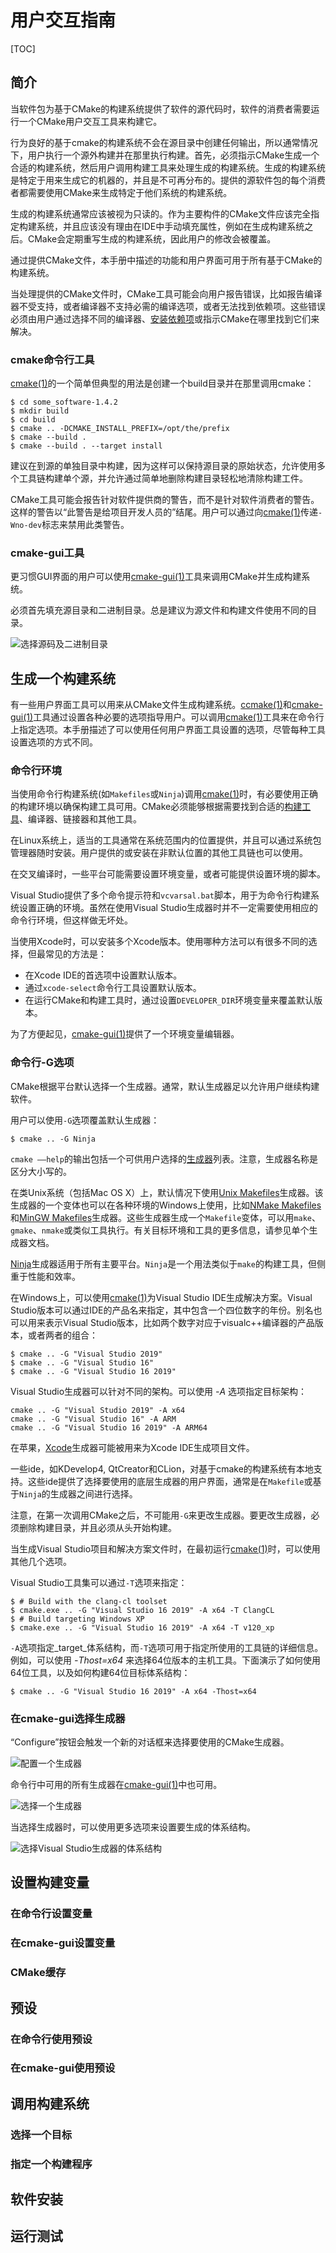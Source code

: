 # 用户交互指南

[TOC]

## 简介

当软件包为基于CMake的构建系统提供了软件的源代码时，软件的消费者需要运行一个CMake用户交互工具来构建它。

行为良好的基于cmake的构建系统不会在源目录中创建任何输出，所以通常情况下，用户执行一个源外构建并在那里执行构建。首先，必须指示CMake生成一个合适的构建系统，然后用户调用构建工具来处理生成的构建系统。生成的构建系统是特定于用来生成它的机器的，并且是不可再分布的。提供的源软件包的每个消费者都需要使用CMake来生成特定于他们系统的构建系统。

生成的构建系统通常应该被视为只读的。作为主要构件的CMake文件应该完全指定构建系统，并且应该没有理由在IDE中手动填充属性，例如在生成构建系统之后。CMake会定期重写生成的构建系统，因此用户的修改会被覆盖。

通过提供CMake文件，本手册中描述的功能和用户界面可用于所有基于CMake的构建系统。

当处理提供的CMake文件时，CMake工具可能会向用户报告错误，比如报告编译器不受支持，或者编译器不支持必需的编译选项，或者无法找到依赖项。这些错误必须由用户通过选择不同的编译器、[安装依赖项](using-dependencies.md)或指示CMake在哪里找到它们来解决。

### cmake命令行工具

[cmake(1)](file:///C:/Program%20Files/CMake/doc/cmake/html/manual/cmake.1.html#manual:cmake(1))的一个简单但典型的用法是创建一个build目录并在那里调用cmake：

```console
$ cd some_software-1.4.2
$ mkdir build
$ cd build
$ cmake .. -DCMAKE_INSTALL_PREFIX=/opt/the/prefix
$ cmake --build .
$ cmake --build . --target install
```

建议在到源的单独目录中构建，因为这样可以保持源目录的原始状态，允许使用多个工具链构建单个源，并允许通过简单地删除构建目录轻松地清除构建工件。

CMake工具可能会报告针对软件提供商的警告，而不是针对软件消费者的警告。这样的警告以“此警告是给项目开发人员的”结尾。用户可以通过向[cmake(1)](file:///C:/Program%20Files/CMake/doc/cmake/html/manual/cmake.1.html#manual:cmake(1))传递`-Wno-dev`标志来禁用此类警告。

### cmake-gui工具

更习惯GUI界面的用户可以使用[cmake-gui(1)](file:///C:/Program%20Files/CMake/doc/cmake/html/manual/cmake-gui.1.html#manual:cmake-gui(1))工具来调用CMake并生成构建系统。

必须首先填充源目录和二进制目录。总是建议为源文件和构建文件使用不同的目录。

![选择源码及二进制目录](file:///C:/Program%20Files/CMake/doc/cmake/html/_images/GUI-Source-Binary.png)

## 生成一个构建系统

有一些用户界面工具可以用来从CMake文件生成构建系统。[ccmake(1)](file:///C:/Program%20Files/CMake/doc/cmake/html/manual/ccmake.1.html#manual:ccmake(1))和[cmake-gui(1)](file:///C:/Program%20Files/CMake/doc/cmake/html/manual/cmake-gui.1.html#manual:cmake-gui(1))工具通过设置各种必要的选项指导用户。可以调用[cmake(1)](file:///C:/Program%20Files/CMake/doc/cmake/html/manual/cmake.1.html#manual:cmake(1))工具来在命令行上指定选项。本手册描述了可以使用任何用户界面工具设置的选项，尽管每种工具设置选项的方式不同。

### 命令行环境

当使用命令行构建系统(如`Makefiles`或`Ninja`)调用[cmake(1)](file:///C:/Program%20Files/CMake/doc/cmake/html/manual/cmake.1.html#manual:cmake(1))时，有必要使用正确的构建环境以确保构建工具可用。CMake必须能够根据需要找到合适的[构建工具](file:///C:/Program%20Files/CMake/doc/cmake/html/variable/CMAKE_MAKE_PROGRAM.html#variable:CMAKE_MAKE_PROGRAM)、编译器、链接器和其他工具。

在Linux系统上，适当的工具通常在系统范围内的位置提供，并且可以通过系统包管理器随时安装。用户提供的或安装在非默认位置的其他工具链也可以使用。

在交叉编译时，一些平台可能需要设置环境变量，或者可能提供设置环境的脚本。

Visual Studio提供了多个命令提示符和`vcvarsal.bat`脚本，用于为命令行构建系统设置正确的环境。虽然在使用Visual Studio生成器时并不一定需要使用相应的命令行环境，但这样做无坏处。

当使用Xcode时，可以安装多个Xcode版本。使用哪种方法可以有很多不同的选择，但最常见的方法是：

- 在Xcode IDE的首选项中设置默认版本。
- 通过`xcode-select`命令行工具设置默认版本。
- 在运行CMake和构建工具时，通过设置`DEVELOPER_DIR`环境变量来覆盖默认版本。

为了方便起见，[cmake-gui(1)](file:///C:/Program%20Files/CMake/doc/cmake/html/manual/cmake-gui.1.html#manual:cmake-gui(1))提供了一个环境变量编辑器。

### 命令行-G选项

CMake根据平台默认选择一个生成器。通常，默认生成器足以允许用户继续构建软件。

用户可以使用`-G`选项覆盖默认生成器：

```shell
$ cmake .. -G Ninja
```

`cmake ——help`的输出包括一个可供用户选择的[生成器](file:///C:/Program%20Files/CMake/doc/cmake/html/manual/cmake-generators.7.html#manual:cmake-generators(7))列表。注意，生成器名称是区分大小写的。

在类Unix系统（包括Mac OS X）上，默认情况下使用[Unix Makefiles](file:///C:/Program%20Files/CMake/doc/cmake/html/generator/Unix%20Makefiles.html#generator:Unix%20Makefiles)生成器。该生成器的一个变体也可以在各种环境的Windows上使用，比如[NMake Makefiles](file:///C:/Program%20Files/CMake/doc/cmake/html/generator/NMake%20Makefiles.html#generator:NMake%20Makefiles)和[MinGW Makefiles](file:///C:/Program%20Files/CMake/doc/cmake/html/generator/MinGW%20Makefiles.html#generator:MinGW%20Makefiles)生成器。这些生成器生成一个`Makefile`变体，可以用`make`、`gmake`、`nmake`或类似工具执行。有关目标环境和工具的更多信息，请参见单个生成器文档。

[Ninja](file:///C:/Program%20Files/CMake/doc/cmake/html/generator/Ninja.html#generator:Ninja)生成器适用于所有主要平台。`Ninja`是一个用法类似于`make`的构建工具，但侧重于性能和效率。

在Windows上，可以使用[cmake(1)](file:///C:/Program%20Files/CMake/doc/cmake/html/manual/cmake.1.html#manual:cmake(1))为Visual Studio IDE生成解决方案。Visual Studio版本可以通过IDE的产品名来指定，其中包含一个四位数字的年份。别名也可以用来表示Visual Studio版本，比如两个数字对应于visualc++编译器的产品版本，或者两者的组合：

```shell
$ cmake .. -G "Visual Studio 2019"
$ cmake .. -G "Visual Studio 16"
$ cmake .. -G "Visual Studio 16 2019"
```

Visual Studio生成器可以针对不同的架构。可以使用 *-A* 选项指定目标架构：

```shell
cmake .. -G "Visual Studio 2019" -A x64
cmake .. -G "Visual Studio 16" -A ARM
cmake .. -G "Visual Studio 16 2019" -A ARM64
```

在苹果，[Xcode](file:///C:/Program%20Files/CMake/doc/cmake/html/generator/Xcode.html#generator:Xcode)生成器可能被用来为Xcode IDE生成项目文件。

一些ide，如KDevelop4, QtCreator和CLion，对基于cmake的构建系统有本地支持。这些ide提供了选择要使用的底层生成器的用户界面，通常是在`Makefile`或基于`Ninja`的生成器之间进行选择。

注意，在第一次调用CMake之后，不可能用`-G`来更改生成器。要更改生成器，必须删除构建目录，并且必须从头开始构建。

当生成Visual Studio项目和解决方案文件时，在最初运行[cmake(1)](file:///C:/Program%20Files/CMake/doc/cmake/html/manual/cmake.1.html#manual:cmake(1))时，可以使用其他几个选项。

Visual Studio工具集可以通过`-T`选项来指定：

```shell
$ # Build with the clang-cl toolset
$ cmake.exe .. -G "Visual Studio 16 2019" -A x64 -T ClangCL
$ # Build targeting Windows XP
$ cmake.exe .. -G "Visual Studio 16 2019" -A x64 -T v120_xp
```

`-A`选项指定_target_体系结构，而`-T`选项可用于指定所使用的工具链的详细信息。例如，可以使用 *-Thost=x64* 来选择64位版本的主机工具。下面演示了如何使用64位工具，以及如何构建64位目标体系结构：

```shell
$ cmake .. -G "Visual Studio 16 2019" -A x64 -Thost=x64
```

### 在cmake-gui选择生成器

“Configure”按钮会触发一个新的对话框来选择要使用的CMake生成器。

![配置一个生成器](file:///C:/Program%20Files/CMake/doc/cmake/html/_images/GUI-Configure-Dialog.png)

命令行中可用的所有生成器在[cmake-gui(1)](file:///C:/Program%20Files/CMake/doc/cmake/html/manual/cmake-gui.1.html#manual:cmake-gui(1))中也可用。

![选择一个生成器](file:///C:/Program%20Files/CMake/doc/cmake/html/_images/GUI-Choose-Generator.png)

当选择生成器时，可以使用更多选项来设置要生成的体系结构。

![选择Visual Studio生成器的体系结构](file:///C:/Program%20Files/CMake/doc/cmake/html/_images/VS-Choose-Arch.png)

## 设置构建变量

### 在命令行设置变量

### 在cmake-gui设置变量

### CMake缓存

## 预设

### 在命令行使用预设

### 在cmake-gui使用预设

## 调用构建系统

### 选择一个目标

### 指定一个构建程序

## 软件安装

## 运行测试
